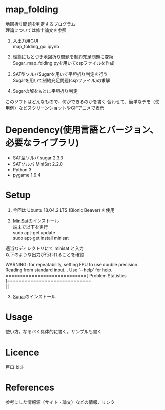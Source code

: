 # map_folding
地図折り問題を判定するプログラム  
理論については修士論文を参照 

1. 入出力用GUI  
map_folding_gui.ipynb

2. 理論にもとづき地図折り問題を制約充足問題に変換  
Sugar_map_folding.pyを用いてcspファイルを作成

3. SAT型ソルバSugarを用いて平坦折り判定を行う  
Sugarを用いて制約充足問題(cspファイル)の求解

4. Sugarの解をもとに平坦折り判定


このソフトはどんなもので、何ができるのかを書く
合わせて、簡単なデモ（使用例）などスクリーンショットやGIFアニメで表示

# Dependency(使用言語とバージョン、必要なライブラリ)  
* SAT型ソルバ sugar 2.3.3  
* SATソルバ MiniSat 2.2.0  
* Python 3  
* pygame 1.9.4

# Setup
1. 今回は Ubuntu 18.04.2 LTS (Bionic Beaver) を使用  

2. [MiniSat](http://minisat.se/)のインストール  
端末で以下を実行  
sudo apt-get update  
sudo apt-get install minisat  

適当なディレクトリにて minisat と入力  
以下のような出力が行われることを確認  

WARNING: for repeatability, setting FPU to use double precision  
Reading from standard input... Use '--help' for help.  
============================[ Problem Statistics ]=============================  
|                                                                             |  

3. [Sugar](http://bach.istc.kobe-u.ac.jp/sugar/)のインストール  

# Usage
使い方。なるべく具体的に書く。サンプルも書く

# Licence
戸口 雄斗

# References
参考にした情報源（サイト・論文）などの情報、リンク

